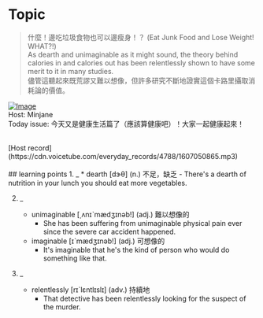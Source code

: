 # Topic

> 什麼！邊吃垃圾食物也可以邊瘦身！？ (Eat Junk Food and Lose Weight! WHAT?!) <br>
> As dearth and unimaginable as it might sound, the theory behind calories in and calories out has been relentlessly shown to have some merit to it in many studies. <br>
> 儘管這聽起來既荒謬又難以想像，但許多研究不斷地證實這個卡路里攝取消耗論的價值。 <br>

[![Image](https://thumbnail.voicetube.com/w/1280/h/720/rBFLrGIqtzA.jpg)](https://www.youtube.com/embed/rBFLrGIqtzA?rel=0&showinfo=0&cc_load_policy=0&controls=1&autoplay=1&iv_load_policy=3&playsinline=1&wmode=transparent&start=43&end=53&enablejsapi=1&origin=https://tw.voicetube.com&widgetid=1)<br>
Host: Minjane
<br>Today issue: 今天又是健康生活篇了（應該算健康吧）！大家一起健康起來！


<br>
[Host record](https://cdn.voicetube.com/everyday_records/4788/1607050865.mp3)
<br><br>
## learning points
1. _
	* dearth [dɝθ] (n.) 不足，缺乏
		- There's a dearth of nutrition in your lunch you should eat more vegetables.

2. _
	* unimaginable [͵ʌnɪˋmædʒɪnəb!] (adj.) 難以想像的
		- She has been suffering from unimaginable physical pain ever since the severe car accident happened.
	* imaginable [ɪˋmædʒɪnəb!] (adj.) 可想像的
		- It's imaginable that he's the kind of person who would do something like that.

3. _
	* relentlessly [rɪˋlɛntlɪslɪ] (adv.) 持續地
		- That detective has been relentlessly looking for the suspect of the murder.
